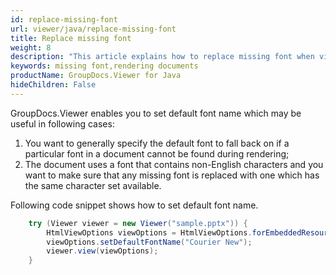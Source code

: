 ```yaml
---
id: replace-missing-font
url: viewer/java/replace-missing-font
title: Replace missing font
weight: 8
description: "This article explains how to replace missing font when viewing documents with GroupDocs.Viewer within your Java applications."
keywords: missing font,rendering documents
productName: GroupDocs.Viewer for Java
hideChildren: False
---
```

GroupDocs.Viewer enables you to set default font name which may be useful in following cases:

1. You want to generally specify the default font to fall back on if a particular font in a document cannot be found during rendering;
2. The document uses a font that contains non-English characters and you want to make sure that any missing font is replaced with one which has the same character set available.

Following code snippet shows how to set default font name.

```java
    try (Viewer viewer = new Viewer("sample.pptx")) {
        HtmlViewOptions viewOptions = HtmlViewOptions.forEmbeddedResources();
        viewOptions.setDefaultFontName("Courier New");
        viewer.view(viewOptions);
    }
```
